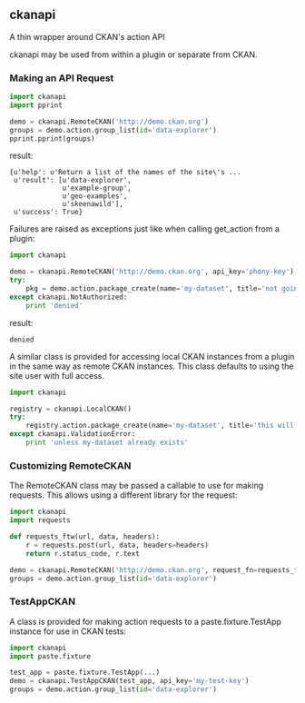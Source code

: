 ## ckanapi

A thin wrapper around CKAN's action API

ckanapi may be used from within a plugin or separate from CKAN.

### Making an API Request

```python
import ckanapi
import pprint

demo = ckanapi.RemoteCKAN('http://demo.ckan.org')
groups = demo.action.group_list(id='data-explorer')
pprint.pprint(groups)
```

result:

```
{u'help': u'Return a list of the names of the site\'s ...
 u'result': [u'data-explorer',
             u'example-group',
             u'geo-examples',
             u'skeenawild'],
 u'success': True}
```

Failures are raised as exceptions just like when calling get_action from a plugin:

```python
import ckanapi

demo = ckanapi.RemoteCKAN('http://demo.ckan.org', api_key='phony-key')
try:
    pkg = demo.action.package_create(name='my-dataset', title='not going to work')
except ckanapi.NotAuthorized:
    print 'denied'
```

result:

```
denied
```

A similar class is provided for accessing local CKAN instances from a plugin in
the same way as remote CKAN instances.  This class defaults to using the site
user with full access.

```python
import ckanapi

registry = ckanapi.LocalCKAN()
try:
    registry.action.package_create(name='my-dataset', title='this will work fine')
except ckanapi.ValidationError:
    print 'unless my-dataset already exists'
```

### Customizing RemoteCKAN

The RemoteCKAN class may be passed a callable to use for making requests.  This
allows using a different library for the request:

```python
import ckanapi
import requests

def requests_ftw(url, data, headers):
    r = requests.post(url, data, headers=headers)
    return r.status_code, r.text

demo = ckanapi.RemoteCKAN('http://demo.ckan.org', request_fn=requests_ftw)
groups = demo.action.group_list(id='data-explorer')
```

### TestAppCKAN

A class is provided for making action requests to a paste.fixture.TestApp
instance for use in CKAN tests:

```python
import ckanapi
import paste.fixture

test_app = paste.fixture.TestApp(...)
demo = ckanapi.TestAppCKAN(test_app, api_key='my-test-key')
groups = demo.action.group_list(id='data-explorer')
```
